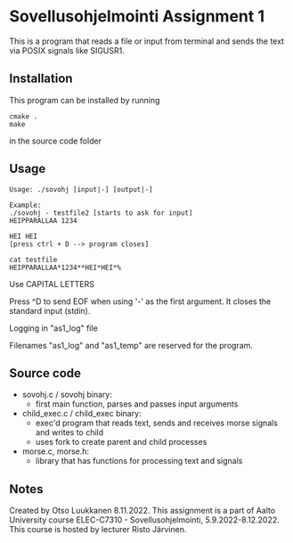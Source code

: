 # Sovellusohjelmointi Assignment 1

This is a program that reads a file or input from terminal
and sends the text via POSIX signals like SIGUSR1.

## Installation

This program can be installed by running
```
cmake .
make
```
in the source code folder

## Usage

```
Usage: ./sovohj [input|-] [output|-]

Example:
./sovohj - testfile2 [starts to ask for input]
HEIPPARALLAA 1234

HEI HEI
[press ctrl + D --> program closes]

cat testfile
HEIPPARALLAA*1234**HEI*HEI*% 

```
Use CAPITAL LETTERS

Press ^D to send EOF when using '-' as the first argument.
It closes the standard input (stdin).

Logging in "as1_log" file

Filenames "as1_log" and "as1_temp" are reserved for the program.


## Source code
- sovohj.c / sovohj binary:
  - first main function, parses and passes input arguments
- child_exec.c / child_exec binary:
  - exec'd program that reads text, sends and receives
  morse signals and writes to child
  - uses fork to create parent and child processes
- morse.c, morse.h:
  - library that has functions for processing text and signals

## Notes

Created by Otso Luukkanen 8.11.2022.
This assignment is a part of Aalto University course
ELEC-C7310 - Sovellusohjelmointi, 5.9.2022-8.12.2022.
This course is hosted by lecturer Risto Järvinen.
